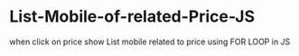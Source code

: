 # List-Mobile-of-related-Price-JS
 when click on price show List mobile related to price using FOR LOOP in JS
